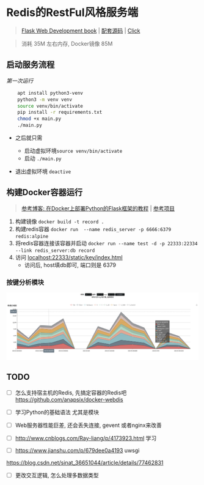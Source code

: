# Redis的RestFul风格服务端

> [Flask Web Development book](https://www.flaskbook.com/) | [配套源码](https://github.com/miguelgrinberg/flasky-first-edition) | [Click](http://www.jb51.net/books/400693.html)

> 消耗 35M 左右内存, Docker镜像 85M
## 启动服务流程
_第一次运行_
```sh
    apt install python3-venv
    python3 -m venv venv
    source venv/bin/activate
    pip install -r requirements.txt
    chmod +x main.py
    ./main.py
```
- 之后就只需
    - 启动虚拟环境`source venv/bin/activate ` 
    - 启动 `./main.py`

- 退出虚拟环境 `deactive` 

## 构建Docker容器运行
> [参考博客: 在Docker上部署Python的Flask框架的教程](https://www.jb51.net/article/63699.htm) | [参考项目](https://github.com/amouat/example_app)

1. 构建镜像 `docker build -t record . `
2. 构建redis容器 `docker run  --name redis_server -p 6666:6379 redis:alpine`
3. 将redis容器连接该容器并启动 `docker run --name test -d -p 22333:22334 --link redis_server:db record`
4. 访问 [localhost:22333/static/key/index.html](http://localhost:22333/static/key/index.html)
    - 访问后, host填db即可, 端口则是 6379

### 按键分析模块

![](https://raw.githubusercontent.com/Kuangcp/ImageRepos/master/Image/WebRedis/line-area.png)

## TODO 
- [ ] 怎么支持宿主机的Redis, 先搞定容器的Redis吧 https://github.com/anapsix/docker-webdis

- [ ] 学习Python的基础语法 尤其是模块

- [ ] Web服务器性能巨差, 还会丢失连接,  gevent 或者nginx来改善

- [ ] http://www.cnblogs.com/Ray-liang/p/4173923.html 学习
- [ ] https://www.jianshu.com/p/679dee0a4193 uwsgi

https://blog.csdn.net/sinat_36651044/article/details/77462831

- [ ] 更改交互逻辑, 怎么处理多数据类型

